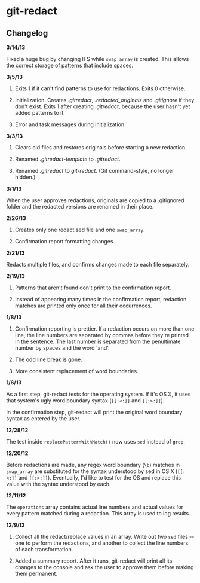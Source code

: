 git-redact
==========

Changelog
---------

**3/14/13**

Fixed a huge bug by changing IFS while `swap_array` is created. This allows the correct storage of patterns that include spaces.



**3/5/13**

1. Exits 1 if it can't find patterns to use for redactions. Exits 0 otherwise.

2. Initialization. Creates *.gitredact*, *.redacted_originals* and *.gitignore* if they don't exist. Exits 1 after creating *.gitredact*, because the user hasn't yet added patterns to it.

3. Error and task messages during initialization.



**3/3/13**

1. Clears old files and restores originals before starting a new redaction.

2. Renamed *.gitredact-template* to *.gitredact*.

3. Renamed *.gitredact* to *git-redact*. (Git command-style, no longer hidden.)



**3/1/13**

When the user approves redactions, originals are copied to a .gitignored folder and the redacted versions are renamed in their place.



**2/26/13**

1. Creates only one redact.sed file and one `swap_array`.

2. Confirmation report formatting changes.



**2/21/13**

Redacts multiple files, and confirms changes made to each file separately.



**2/19/13**

1. Patterns that aren\'t found don\'t print to the confirmation report.

2. Instead of appearing many times in the confirmation report, redaction matches are printed only once for all their occurrences. 



**1/8/13**

1. Confirmation reporting is prettier. If a redaction occurs on more than one line, the line numbers are separated by commas before they're printed in the sentence. The last number is separated from the penultimate number by spaces and the word 'and'.

2. The odd line break is gone.

3. More consistent replacement of word boundaries.



**1/6/13**

As a first step, git-redact tests for the operating system. If it's OS X, it uses that system's ugly word boundary syntax (`[[:<:]]` and `[[:>:]]`).

In the confirmation step, git-redact will print the original word boundary syntax as entered by the user.



**12/28/12**

The test inside `replacePatternWithMatch()` now uses `sed` instead of `grep`.



**12/20/12**

Before redactions are made, any regex word boundary (`\b`) matches in `swap_array` are substituted for the syntax understood by sed in OS X (`[[:<:]]` and `[[:>:]]`). Eventually, I'd like to test for the OS and replace this value with the syntax understood by each.



**12/11/12**

The `operations` array contains actual line numbers and actual values for every pattern matched during a redaction. This array is used to log results.



**12/9/12**

1. Collect all the redact/replace values in an array. Write out two `sed` files -- one to perform the redactions, and another to collect the line numbers of each transformation.

2. Added a summary report. After it runs, git-redact will print all its changes to the console and ask the user to approve them before making them permanent.
